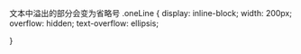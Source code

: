 文本中溢出的部分会变为省略号
.oneLine {
  display: inline-block;
  width: 200px;
  overflow: hidden;
  text-overflow: ellipsis;
  <!-- white-space: nowrap; -->
}